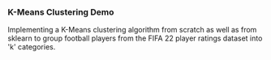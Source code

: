### K-Means Clustering Demo

Implementing a K-Means clustering algorithm from scratch as well as from sklearn to group football players from the FIFA 22 player ratings dataset into 'k' categories. 
